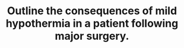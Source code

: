 ---
title: "Outline the consequences of mild hypothermia in a patient following major surgery."
entityType: SAQ
exam: PEX
college: CICM
year: 2010
sitting: B
question: 18
passRate: 7
lo:
- "[[L2e]]"
EC_expectedDomains:
- "For a good answer candidates were expected to outline pharmacological (eg alteration in drug behaviour), physiological (eg shivering, vasoconstriction, impaired coagulation, etc) consequences."
EC_extraCredit:
- "Additional points such as poor wound healing, discomfort also attracted a small number of marks."
- "Candidates would have benefited by illustrating their answers with examples, eg prolonged recovery from anaesthesia and duration of neuromuscular blokade."
EC_errorsCommon:
- "This is another very important, and not an infrequently seen, aspect of almost daily intensive care practice which was poorly understood by candidates."
resources:
- "Hemmings, Foundation of Anaesthesia: Basic and Clinical Science pg 815"
---